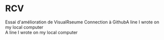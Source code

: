 # RCV
Essai d'amélioration de VisualRseume
Connection à GithubA line I wrote on my local computer  
A line I wrote on my local computer  

